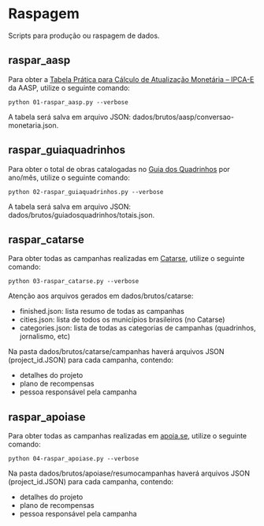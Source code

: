 # Raspagem

Scripts para produção ou raspagem de dados.

## raspar_aasp

Para obter a [Tabela Prática para Cálculo de Atualização Monetária – IPCA-E](https://www.aasp.org.br/suporte-profissional/indices-economicos/indices-judiciais/tabela-pratica-para-calculo-de-atualizacao-monetaria-ipca-e/)
da AASP, utilize o seguinte comando:

```
python 01-raspar_aasp.py --verbose
```

A tabela será salva em arquivo JSON: dados/brutos/aasp/conversao-monetaria.json.

## raspar_guiaquadrinhos

Para obter o total de obras catalogadas no [Guia dos Quadrinhos](www.guiadosquadrinhos.com)
por ano/mês, utilize o seguinte comando:

```
python 02-raspar_guiaquadrinhos.py --verbose
```

A tabela será salva em arquivo JSON: dados/brutos/guiadosquadrinhos/totais.json.

## raspar_catarse

Para obter todas as campanhas realizadas em [Catarse](https://www.catarse.me/),
utilize o seguinte comando:

```
python 03-raspar_catarse.py --verbose
```

Atenção aos arquivos gerados em dados/brutos/catarse:
- finished.json: lista resumo de todas as campanhas
- cities.json: lista de todos os municípios brasileiros (no Catarse)
- categories.json: lista de todas as categorias de campanhas (quadrinhos, jornalismo, etc)

Na pasta dados/brutos/catarse/campanhas haverá arquivos JSON (project_id.JSON)
para cada campanha, contendo:
- detalhes do projeto
- plano de recompensas
- pessoa responsável pela campanha

## raspar_apoiase

Para obter todas as campanhas realizadas em [apoia.se](https://apoia.se/),
utilize o seguinte comando:

```
python 04-raspar_apoiase.py --verbose
```

Na pasta dados/brutos/apoiase/resumocampanhas haverá arquivos JSON (project_id.JSON)
para cada campanha, contendo:
- detalhes do projeto
- plano de recompensas
- pessoa responsável pela campanha